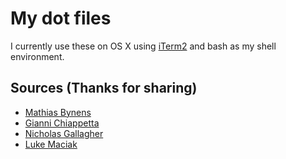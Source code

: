 # My dot files

I currently use these on OS X using [iTerm2](http://www.iterm2.com/) and bash as my shell environment.

## Sources (Thanks for sharing)

* [Mathias Bynens](https://github.com/mathiasbynens/dotfiles)
* [Gianni Chiappetta](https://github.com/gf3/dotfiles)
* [Nicholas Gallagher](https://github.com/necolas/dotfiles)
* [Luke Maciak](http://www.terminally-incoherent.com/blog/2013/01/07/bash-tips-and-tricks/)
